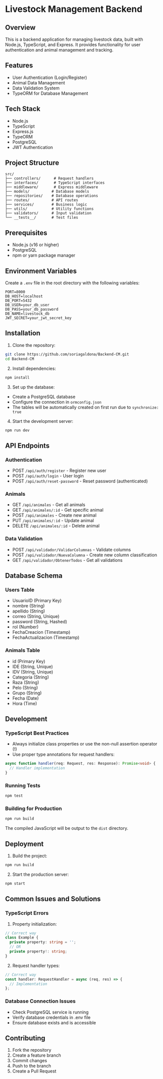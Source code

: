 # Livestock Management Backend

## Overview
This is a backend application for managing livestock data, built with Node.js, TypeScript, and Express. It provides functionality for user authentication and animal management and tracking.

## Features
- User Authentication (Login/Register)
- Animal Data Management
- Data Validation System
- TypeORM for Database Management

## Tech Stack
- Node.js
- TypeScript
- Express.js
- TypeORM
- PostgreSQL
- JWT Authentication

## Project Structure
```
src/
├── controllers/      # Request handlers
├── interfaces/       # TypeScript interfaces
├── middleware/       # Express middleware
├── models/          # Database models
├── repositories/    # Database operations
├── routes/          # API routes
├── services/        # Business logic
├── utils/           # Utility functions
├── validators/      # Input validation
└── __tests__/       # Test files
```

## Prerequisites
- Node.js (v16 or higher)
- PostgreSQL
- npm or yarn package manager

## Environment Variables
Create a `.env` file in the root directory with the following variables:
```
PORT=8000
DB_HOST=localhost
DB_PORT=5432
DB_USER=your_db_user
DB_PASS=your_db_password
DB_NAME=livestock_db
JWT_SECRET=your_jwt_secret_key
```

## Installation

1. Clone the repository:
```bash
git clone https://github.com/soriagaldona/Backend-CM.git
cd Backend-CM
```

2. Install dependencies:
```bash
npm install
```

3. Set up the database:
- Create a PostgreSQL database
- Configure the connection in `ormconfig.json`
- The tables will be automatically created on first run due to `synchronize: true`

4. Start the development server:
```bash
npm run dev
```

## API Endpoints

### Authentication
- POST `/api/auth/register` - Register new user
- POST `/api/auth/login` - User login
- POST `/api/auth/reset-password` - Reset password (authenticated)

### Animals
- GET `/api/animales` - Get all animals
- GET `/api/animales/:id` - Get specific animal
- POST `/api/animales` - Create new animal
- PUT `/api/animales/:id` - Update animal
- DELETE `/api/animales/:id` - Delete animal

### Data Validation
- POST `/api/validador/ValidarColumnas` - Validate columns
- POST `/api/validador/NuevaColumna` - Create new column classification
- GET `/api/validador/ObtenerTodos` - Get all validations


## Database Schema

### Users Table
- UsuarioID (Primary Key)
- nombre (String)
- apellido (String)
- correo (String, Unique)
- password (String, Hashed)
- rol (Number)
- FechaCreacion (Timestamp)
- FechaActualizacion (Timestamp)

### Animals Table
- id (Primary Key)
- IDE (String, Unique)
- IDV (String, Unique)
- Categoria (String)
- Raza (String)
- Pelo (String)
- Grupo (String)
- Fecha (Date)
- Hora (Time)

## Development

### TypeScript Best Practices
- Always initialize class properties or use the non-null assertion operator (!)
- Use proper type annotations for request handlers:
```typescript
async function handler(req: Request, res: Response): Promise<void> {
  // Handler implementation
}
```

### Running Tests
```bash
npm test
```

### Building for Production
```bash
npm run build
```

The compiled JavaScript will be output to the `dist` directory.

## Deployment
1. Build the project:
```bash
npm run build
```

2. Start the production server:
```bash
npm start
```

## Common Issues and Solutions

### TypeScript Errors
1. Property initialization:
```typescript
// Correct way
class Example {
  private property: string = '';
  // OR
  private property!: string;
}
```

2. Request handler types:
```typescript
// Correct way
const handler: RequestHandler = async (req, res) => {
  // Implementation
};
```

### Database Connection Issues
- Check PostgreSQL service is running
- Verify database credentials in .env file
- Ensure database exists and is accessible

## Contributing
1. Fork the repository
2. Create a feature branch
3. Commit changes
4. Push to the branch
5. Create a Pull Request

